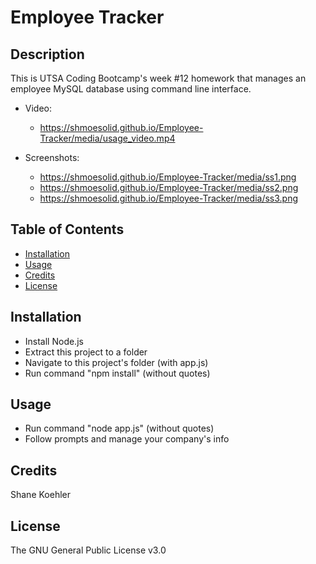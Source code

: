 # Employee Tracker

## Description

This is UTSA Coding Bootcamp's week #12 homework that manages an employee MySQL database using command line interface.

* Video:
    - https://shmoesolid.github.io/Employee-Tracker/media/usage_video.mp4
    
* Screenshots:
    - https://shmoesolid.github.io/Employee-Tracker/media/ss1.png
    - https://shmoesolid.github.io/Employee-Tracker/media/ss2.png
    - https://shmoesolid.github.io/Employee-Tracker/media/ss3.png

## Table of Contents

* [Installation](#installation)
* [Usage](#usage)
* [Credits](#credits)
* [License](#license)

## Installation

- Install Node.js
- Extract this project to a folder
- Navigate to this project's folder (with app.js)
- Run command "npm install" (without quotes)

## Usage

- Run command "node app.js" (without quotes)
- Follow prompts and manage your company's info

## Credits

Shane Koehler

## License

The GNU General Public License v3.0
